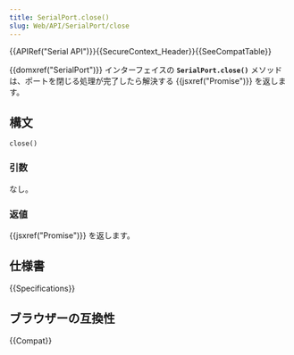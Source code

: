 ```yaml
---
title: SerialPort.close()
slug: Web/API/SerialPort/close
---
```


{{APIRef("Serial API")}}{{SecureContext_Header}}{{SeeCompatTable}}

{{domxref("SerialPort")}} インターフェイスの **`SerialPort.close()`** メソッドは、ポートを閉じる処理が完了したら解決する {{jsxref("Promise")}} を返します。

## 構文

```js-nolint
close()
```

### 引数

なし。

### 返値

{{jsxref("Promise")}} を返します。

## 仕様書

{{Specifications}}

## ブラウザーの互換性

{{Compat}}
